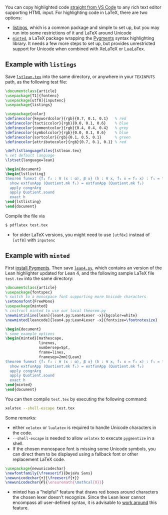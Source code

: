 You can copy highlighted code [straight from VS Code](https://code.visualstudio.com/updates/v1_10#_copy-with-syntax-highlighting) to any rich text editor supporting HTML input. For highlighting code in LaTeX, there are two options:
* [listings](https://ctan.org/pkg/listings), which is a common package and simple to set up, but you may run into some restrictions of it and LaTeX around Unicode
* [`minted`](https://ctan.org/pkg/minted), a LaTeX package wrapping the [Pygments](https://pygments.org/) syntax highlighting library. It needs a few more steps to set up, but provides unrestricted support for Unicode when combined with XeLaTeX or LuaLaTex.

## Example with `listings`

Save [`lstlean.tex`](https://raw.githubusercontent.com/leanprover/lean4/master/doc/latex/lstlean.tex) into the same directory, or anywhere in your `TEXINPUTS` path, as the following test file:
```latex
\documentclass{article}
\usepackage[T1]{fontenc}
\usepackage[utf8]{inputenc}
\usepackage{listings}

\usepackage{color}
\definecolor{keywordcolor}{rgb}{0.7, 0.1, 0.1}   % red
\definecolor{tacticcolor}{rgb}{0.0, 0.1, 0.6}    % blue
\definecolor{commentcolor}{rgb}{0.4, 0.4, 0.4}   % grey
\definecolor{symbolcolor}{rgb}{0.0, 0.1, 0.6}    % blue
\definecolor{sortcolor}{rgb}{0.1, 0.5, 0.1}      % green
\definecolor{attributecolor}{rgb}{0.7, 0.1, 0.1} % red

\def\lstlanguagefiles{lstlean.tex}
% set default language
\lstset{language=lean}

\begin{document}
\begin{lstlisting}
theorem funext {f₁ f₂ : ∀ (x : α), β x} (h : ∀ x, f₁ x = f₂ x) : f₁ = f₂ := by
  show extfunApp (Quotient.mk f₁) = extfunApp (Quotient.mk f₂)
  apply congrArg
  apply Quotient.sound
  exact h
\end{lstlisting}
\end{document}
```
Compile the file via
```bash
$ pdflatex test.tex
```

* for older LaTeX versions, you might need to use `[utf8x]` instead of `[utf8]` with `inputenc`

## Example with `minted`

First [install Pygments](https://pygments.org/download/). Then save [`lean4.py`](https://raw.githubusercontent.com/leanprover/lean4/master/doc/latex/lean4.py), which contains an version of the Lean highlighter updated for Lean 4, and the following sample LaTeX file `test.tex` into the same directory:

```latex
\documentclass{article}
\usepackage{fontspec}
% switch to a monospace font supporting more Unicode characters
\setmonofont{FreeMono}
\usepackage{minted}
% instruct minted to use our local theorem.py
\newmintinline[lean]{lean4.py:Lean4Lexer -x}{bgcolor=white}
\newminted[leancode]{lean4.py:Lean4Lexer -x}{fontsize=\footnotesize}

\begin{document}
% some example options
\begin{minted}[mathescape,
               linenos,
               numbersep=5pt,
               frame=lines,
               framesep=2mm]{Lean}
theorem funext {f₁ f₂ : ∀ (x : α), β x} (h : ∀ x, f₁ x = f₂ x) : f₁ = f₂ := by
  show extfunApp (Quotient.mk f₁) = extfunApp (Quotient.mk f₂)
  apply congrArg
  apply Quotient.sound
  exact h
\end{minted}
\end{document}
```

You can then compile `test.tex` by executing the following command:

```bash
xelatex --shell-escape test.tex
```

Some remarks:

 - either `xelatex` or `lualatex` is required to handle Unicode characters in the code.
 - `--shell-escape` is needed to allow `xelatex` to execute `pygmentize` in a shell.
 - If the chosen monospace font is missing some Unicode symbols, you can direct them to be displayed using a fallback font or other replacement LaTeX code.
``` latex
\usepackage{newunicodechar}
\newfontfamily{\freeserif}{DejaVu Sans}
\newunicodechar{✝}{\freeserif{✝}}
\newunicodechar{𝓞}{\ensuremath{\mathcal{O}}}
```
 - minted has a "helpful" feature that draws red boxes around characters the chosen lexer doesn't recognize.
 Since the Lean lexer cannot encompass all user-defined syntax, it is advisable to [work around](https://tex.stackexchange.com/a/343506/14563) this feature.
